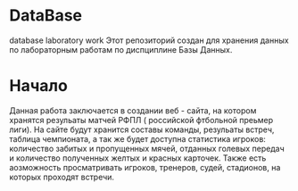 # DataBase
database laboratory work
Этот репозиторий создан для хранения данных по лабораторным работам по диспциплине Базы Данных.

# Начало
Данная работа заключается в создании веб - сайта, на котором хранятся резульаты матчей РФПЛ ( российской фтбольной преьмер лиги).
На сайте будут хранится составы команды, резульаты встреч, таблица чемпионата, а так же будет доступна статистика игроков: количество забитых и пропущенных мячей, отданных голевых передач и количество полученных желтых и красных карточек.
Также есть аозможность просматривать игроков, тренеров, судей, стадионов, на которых проходят встречи.
